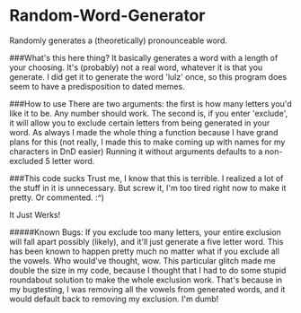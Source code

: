 # Random-Word-Generator
Randomly generates a (theoretically) pronounceable word.

###What's this here thing?
It basically generates a word with a length of your choosing. It's (probably) not a real word, whatever it is that you generate. I did get it to generate the word 'lulz' once, so this program does seem to have a predisposition to dated memes.

###How to use
There are two arguments: the first is how many letters you'd like it to be. Any number should work.
The second is, if you enter 'exclude', it will allow you to exclude certain letters from being generated in your word.
As always I made the whole thing a function because I have grand plans for this (not really, I made this to make coming up with names for my characters in DnD easier)
Running it without arguments defaults to a non-excluded 5 letter word.

###This code sucks
Trust me, I know that this is terrible. I realized a lot of the stuff in it is unnecessary. But screw it, I'm too tired right now to make it pretty.
Or commented. :^)

It Just Werks!

#####Known Bugs:
If you exclude too many letters, your entire exclusion will fall apart possibly (likely), and it'll just generate a five letter word. This has been known to happen pretty much no matter what if you exclude all the vowels. Who would've thought, wow.
This particular glitch made me double the size in my code, because I thought that I had to do some stupid roundabout solution to make the whole exclusion work. That's because in my bugtesting, I was removing all the vowels from generated words, and it would default back to removing my exclusion. I'm dumb!
